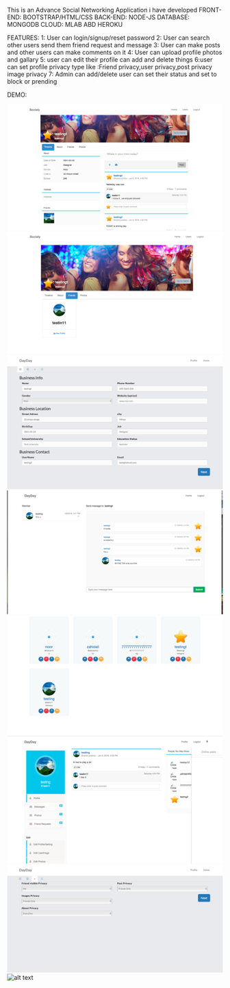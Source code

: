 This is an Advance Social Networking Application i have developed 
FRONT-END: BOOTSTRAP/HTML/CSS
BACK-END: NODE-JS
DATABASE: MONGODB
CLOUD: MLAB ABD HEROKU

FEATURES: 
1: User can login/signup/reset password
2: User can search other users send them friend request and message
3: User can make posts and other users can make comments on it
4: User can upload profile photos and gallary
5: user can edit their profile can add and delete things
6:user can set profile privacy type like :Friend privacy,user privacy,post privacy image privacy
7: Admin can add/delete user can set their status and set to block or prending
 
 DEMO:
 
 ![alt text]( https://github.com/noorboeing777/Social-Network-App-NodeJs-/blob/master/shot/s4.png)
 ![alt text]( https://github.com/noorboeing777/Social-Network-App-NodeJs-/blob/master/shot/s5.png)
 ![alt text]( https://github.com/noorboeing777/Social-Network-App-NodeJs-/blob/master/shot/s6.png)
 ![alt text]( https://github.com/noorboeing777/Social-Network-App-NodeJs-/blob/master/shot/s7.png)
 ![alt text]( https://github.com/noorboeing777/Social-Network-App-NodeJs-/blob/master/shot/s8.png)
 ![alt text]( https://github.com/noorboeing777/Social-Network-App-NodeJs-/blob/master/shot/s9.png)
 ![alt text]( https://github.com/noorboeing777/Social-Network-App-NodeJs-/blob/master/shot/s10.png)
 ![alt text]( https://github.com/noorboeing777/Social-Network-App-NodeJs-/blob/master/shot/s11.png)


